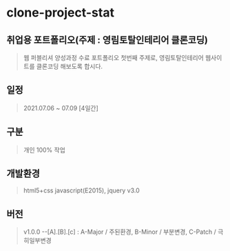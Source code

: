 # clone-project-stat
## 취업용 포트폴리오(주제 :  영림토탈인테리어 클론코딩)
>웹 퍼블리셔 양성과정 수료 포트폴리오 첫번째 주제로, 영림토탈인테리어 웹사이트를 클론코딩 해보도록 합시다.

## 일정 
>2021.07.06 ~ 07.09 [4일간]

## 구분
>개인 100% 작업

## 개발환경
>html5+css
>javascript(E2015), jquery v3.0

## 버전
>v1.0.0
--[A].[B].[c] : A-Major / 주된환경, B-Minor / 부분변경, C-Patch / 극히일부변경
